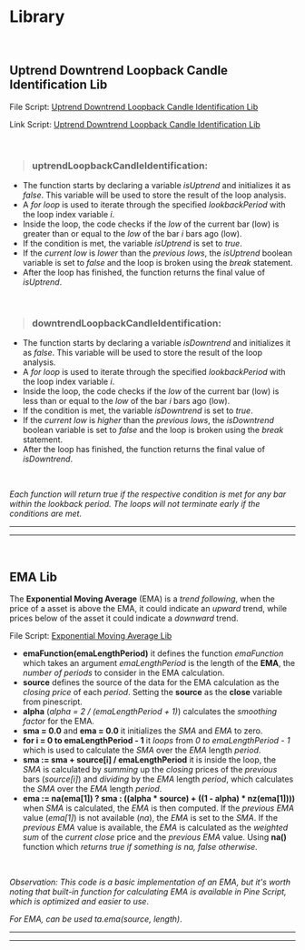 # Library
&nbsp;

## Uptrend Downtrend Loopback Candle Identification Lib

File Script: [Uptrend Downtrend Loopback Candle Identification Lib](uptrend_downtrend_loopback_candle_identification_lib.pine)

Link Script: [Uptrend Downtrend Loopback Candle Identification Lib](https://www.tradingview.com/v/7XVVW2CK/)

&nbsp;

> ### uptrendLoopbackCandleIdentification:
- The function starts by declaring a variable *isUptrend* and initializes it as *false*. This variable will be used to store the result of the loop analysis.
- A *for loop* is used to iterate through the specified *lookbackPeriod* with the loop index variable *i*.
- Inside the loop, the code checks if the *low* of the current bar (low) is greater than or equal to the *low* of the bar *i* bars ago (low).
- If the condition is met, the variable *isUptrend* is set to *true*.
- If the *current low* is *lower* than the *previous lows*, the *isUptrend* boolean variable is set to *false* and the loop is broken using the *break* statement.
- After the loop has finished, the function returns the final value of *isUptrend*.

&nbsp;

> ### downtrendLoopbackCandleIdentification:
- The function starts by declaring a variable *isDowntrend* and initializes it as *false*. This variable will be used to store the result of the loop analysis.
- A *for loop* is used to iterate through the specified *lookbackPeriod* with the loop index variable *i*.
- Inside the loop, the code checks if the *low* of the current bar (low) is less than or equal to the *low* of the bar *i* bars ago (low).
- If the condition is met, the variable *isDowntrend* is set to *true*.
- If the *current low* is *higher* than the *previous lows*, the *isDowntrend* boolean variable is set to *false* and the loop is broken using the *break* statement.
- After the loop has finished, the function returns the final value of *isDowntrend*.

&nbsp;

_Each function will return true if the respective condition is met for any bar within the lookback period. The loops will not terminate early if the conditions are met._
___
___
&nbsp;

## EMA Lib

The **Exponential Moving Average** (EMA) is a *trend following*, when the price of a asset is above the EMA, it could indicate an *upward* trend, while prices below of the asset it could indicate a *downward* trend.

File Script: [Exponential Moving Average Lib](ema_lib.pine)

- **emaFunction(emaLengthPeriod)** it defines the function *emaFunction* which takes an argument *emaLengthPeriod* is the length of the **EMA**, the *number of periods* to consider in the EMA calculation.
- **source** defines the source of the data for the EMA calculation as the *closing price* of each *period*. Setting the **source** as the **close** variable from pinescript.
- **alpha** (*alpha = 2 / (emaLengthPeriod + 1)*) calculates the *smoothing factor* for the EMA.
- **sma = 0.0** and **ema = 0.0** it initializes the *SMA* and *EMA* to zero.
- **for i = 0 to emaLengthPeriod - 1** it *loops* from *0 to emaLengthPeriod - 1* which is used to calculate the *SMA* over the *EMA* length *period*.
- **sma := sma + source[i] / emaLengthPeriod** it is inside the loop, the *SMA* is calculated by *summing* up the *closing* prices of the *previous* bars (*source[i]*) and *dividing* by the *EMA* length *period*, which calculates the *SMA* over the *EMA* length *period*.
- **ema := na(ema[1]) ? sma : ((alpha * source) + ((1 - alpha) * nz(ema[1])))** when *SMA* is calculated, the *EMA* is then computed. If the *previous EMA* value (*ema[1]*) is not available (*na*), the *EMA* is set to the *SMA*. If the *previous EMA* value is available, the *EMA* is calculated as the *weighted sum* of the *current close* price and the *previous EMA* value. Using **na()** function which _returns true if something is na, false otherwise._

&nbsp;

_Observation: This code is a basic implementation of an EMA, but it's worth noting that built-in function for calculating EMA is available in Pine Script, which is optimized and easier to use_.

_For EMA, can be used ta.ema(source, length)_.
___
___
&nbsp;